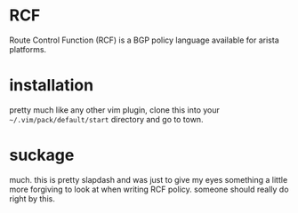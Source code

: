# RCF 

Route Control Function (RCF) is a BGP policy language available for arista
platforms. 

# installation

pretty much like any other vim plugin, clone this into your
`~/.vim/pack/default/start` directory and go to town.

# suckage

much. this is pretty slapdash and was just to give my eyes something a little
more forgiving to look at when writing RCF policy.  someone should really do
right by this. 


